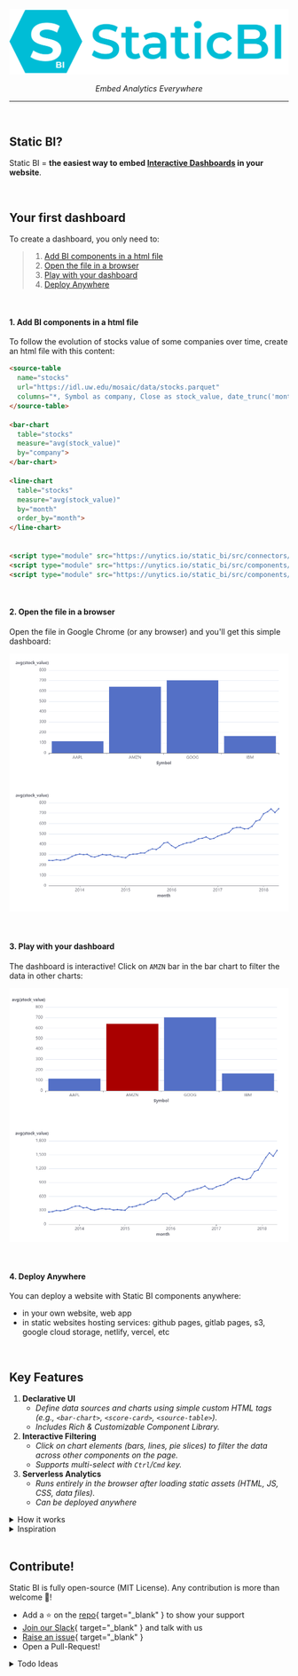 
![logo](docs/assets/static_bi_logo_and_name.svg)


<p align="center">
    <em>Embed Analytics Everywhere</em>
</p>

---

<br>


## Static BI?

Static BI = **the easiest way to embed <u>Interactive Dashboards</u> in your website**.

<br>


## Your first dashboard

To create a dashboard, you only need to:

> 1. [Add BI components in a html file](#1-add-bi-components-in-a-html-file)
> 2. [Open the file in a browser](#2-open-the-file-in-a-browser)
> 3. [Play with your dashboard](#3-play-with-your-dashboard)
> 4. [Deploy Anywhere](#4-deploy-anywhere)

<br>

#### 1. Add BI components in a html file

To follow the evolution of stocks value of some companies over time, create an html file with this content:


``` html title="my_first_dashboard.html"
<source-table
  name="stocks"
  url="https://idl.uw.edu/mosaic/data/stocks.parquet"
  columns="*, Symbol as company, Close as stock_value, date_trunc('month', Date) as month">
</source-table>

<bar-chart
  table="stocks"
  measure="avg(stock_value)"
  by="company">
</bar-chart>

<line-chart
  table="stocks"
  measure="avg(stock_value)"
  by="month"
  order_by="month">
</line-chart>


<script type="module" src="https://unytics.io/static_bi/src/connectors/duckdb.js"></script>
<script type="module" src="https://unytics.io/static_bi/src/components/source_tables.js"></script>
<script type="module" src="https://unytics.io/static_bi/src/components/echarts.js"></script>
```
<br>

#### 2. Open the file in a browser

Open the file in Google Chrome (or any browser) and you'll get this simple dashboard:

![simple_dashboard](docs/assets/simple_dashboard.png)

<br>

#### 3. Play with your dashboard

The dashboard is interactive! Click on `AMZN` bar in the bar chart to filter the data in other charts:

![simple_dashboard_filtered](docs/assets/simple_dashboard_filtered.png)

<br>

#### 4. Deploy Anywhere

You can deploy a website with Static BI components anywhere:

- in your own website, web app
- in static websites hosting services: github pages, gitlab pages, s3, google cloud storage, netlify, vercel, etc

<br>


## Key Features

1. **Declarative UI**
    - *Define data sources and charts using simple custom HTML tags (e.g., `<bar-chart>`, `<score-card>`, `<source-table>`).*
    - *Includes Rich & Customizable Component Library.*
2. **Interactive Filtering**
    - *Click on chart elements (bars, lines, pie slices) to filter the data across other components on the page.*
    - *Supports multi-select with `Ctrl`/`Cmd` key.*
3. **Serverless Analytics**
    - *Runs entirely in the browser after loading static assets (HTML, JS, CSS, data files).*
    - *Can be deployed anywhere*



<details markdown>

<summary>How it works</summary>

Static BI is Powered by [DuckDB-WASM](https://duckdb.org/docs/api/wasm/overview){ target="_blank" }, [ECharts](https://echarts.apache.org/){ target="_blank" } and [Web Components](https://developer.mozilla.org/en-US/docs/Web/API/Web_Components){ target="_blank" }.

1.  **Data Management:** The `<source-table>` components initializes DuckDB-WASM and instruct it to load data (e.g., fetch a Parquet file or fetch data from an API) within the in-browser database.
2.  **Component Initialization:** Custom elements like `<bar-chart>`, `<score-card>`, etc., are defined in JavaScript modules and used directly in the HTML/Markdown content.
3.  **Data Querying:** When the page loads or filters change, each component constructs a SQL query based on its attributes (e.g., `table`, `measure`, `by`, `breakdown_by`) and the current global filters. It sends this query to `DuckDB`.
4.  **Rendering:** The component receives query results from DuckDB and renders the visualization using ECharts or by generating appropriate HTML (for tables/scorecards).
5.  **Interactivity:** Click events on chart elements trigger a filter update. The `base_chart.js` logic updates the global filter state and dispatches an event, causing relevant components to re-query data and re-render.

</details>


<details markdown>

<summary>Inspiration</summary>

- [Evidence](https://evidence.dev/){ target="_blank" }
- [Rill Data](https://www.rilldata.com/){ target="_blank" }
- [Mosaic](https://idl.uw.edu/mosaic/){ target="_blank" }
- [Lightdash](http://lightdash.com/){ target="_blank" }

</details>


<br>


## Contribute!

Static BI is fully open-source (MIT License). Any contribution is more than welcome 🤗!

- Add a ⭐ on the [repo](https://github.com/unytics/static_bi){ target="_blank" } to show your support
- [Join our Slack](https://join.slack.com/t/unytics/shared_invite/zt-1gbv491mu-cs03EJbQ1fsHdQMcFN7E1Q){ target="_blank" } and talk with us
- [Raise an issue](https://github.com/unytics/static_bi/issues/new/choose){ target="_blank" }
- Open a Pull-Request!


<details markdown>
  <summary>Todo Ideas</summary>

- Add Examples
- Add Documentation
- Add controls such as date-range or dimension selection.
- Create a playground to edit dashboard code online and see result in realtime
- Add connectors to:
    - cubejs
    - supabase
    - Postgrest: `docker run --rm -p 3000:3000 -e PGRST_DB_URI="postgres://cube:12345@demo-db.cube.dev/ecom" -e PGRST_DB_ANON_ROLE=cube -e PGRST_DB_AGGREGATES_ENABLED=true postgrest/postgrest`
    - buckets
    - data-warehouses...
    - unytics
  - Add layout components?
    - tabs
    - grid / columns

</details>

<br>

<style>
.md-typeset h1 {
  font-size: 0px;
}
</style>
